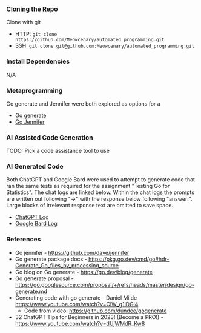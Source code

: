 ### Cloning the Repo
Clone  with git
- HTTP: `git clone https://github.com/Meowcenary/automated_programming.git`
- SSH: `git clone git@github.com:Meowcenary/automated_programming.git`

### Install Dependencies
N/A

### Metaprogramming
Go generate and Jennifer were both explored as options for a

- [Go generate](GOGENERATE.md)
- [Go Jennifer](https://github.com/dave/jennifer)

### AI Assisted Code Generation
TODO: Pick a code assistance tool to use

### AI Generated Code
Both ChatGPT and Google Bard were used to attempt to generate code that ran the same tests as required for the
assignment "Testing Go for Statistics". The chat logs are linked below. Within the chat logs the prompts are written out
following "->" with the response below following "answer:". Large blocks of irrelevant response text are omitted to save
space.

- [ChatGPT Log](CHATGPT.md)
- [Google Bard Log](#)

### References
- Go jennifer - https://github.com/dave/jennifer
- Go generate package docs - https://pkg.go.dev/cmd/go#hdr-Generate_Go_files_by_processing_source
- Go blog on Go generate - https://go.dev/blog/generate
- Go generate proposal - https://go.googlesource.com/proposal/+/refs/heads/master/design/go-generate.md
- Generating code with go generate - Daniel Milde - https://www.youtube.com/watch?v=ClW_g1iDGi4
    - Code from video: https://github.com/dundee/gogenerate
- 32 ChatGPT Tips for Beginners in 2023! (Become a PRO!) - https://www.youtube.com/watch?v=dUjWMdR_Kw8

